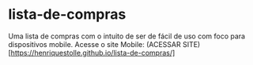 # lista-de-compras
Uma lista de compras com o intuito de ser de fácil de uso com foco para dispositivos mobile.
Acesse o site Mobile: (ACESSAR SITE)[https://henriquestolle.github.io/lista-de-compras/]
